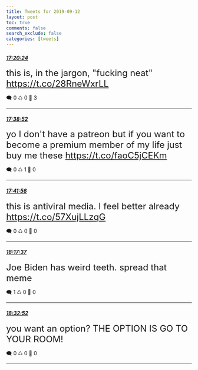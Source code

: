```yaml
---
title: Tweets for 2019-09-12
layout: post
toc: true
comments: false
search_exclude: false
categories: [tweets]
---
```



#### <a href = "https://twitter.com/deepfates/status/1172288883863801858">*17:20:24*</a>

<font size="5">this is, in the jargon, "fucking neat"  https://t.co/28RneWxrLL</font>



🗨️ 0 ♺ 0 🤍  3   

---
    
#### <a href = "https://twitter.com/deepfates/status/1172293532523958273">*17:38:52*</a>

<font size="5">yo I don't have a patreon but if you want to become a premium member of my life just buy me these  https://t.co/faoC5jCEKm</font>



🗨️ 0 ♺ 1 🤍  0   

---
    
#### <a href = "https://twitter.com/deepfates/status/1172294301755138048">*17:41:56*</a>

<font size="5">this is antiviral media. I feel better already  https://t.co/57XujLLzqG</font>



🗨️ 0 ♺ 0 🤍  0   

---
    
#### <a href = "https://twitter.com/deepfates/status/1172303284104646657">*18:17:37*</a>

<font size="5">Joe Biden has weird teeth. spread that meme</font>



🗨️ 1 ♺ 0 🤍  0   

---
    
#### <a href = "https://twitter.com/deepfates/status/1172307118528950272">*18:32:52*</a>

<font size="5">you want an option? THE OPTION IS GO TO YOUR ROOM!</font>



🗨️ 0 ♺ 0 🤍  0   

---
    
            

